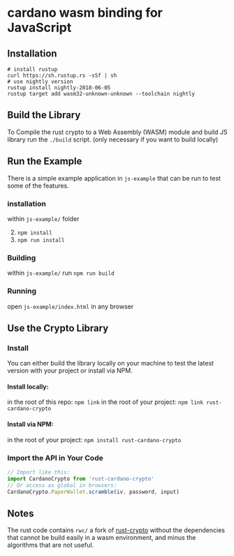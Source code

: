 # cardano wasm binding for JavaScript

## Installation

```
# install rustup
curl https://sh.rustup.rs -sSf | sh
# use nightly version
rustup install nightly-2018-06-05
rustup target add wasm32-unknown-unknown --toolchain nightly
```

## Build the Library

To Compile the rust crypto to a Web Assembly (WASM) module and build JS library run the `./build` script.
(only necessary if you want to build locally)

## Run the Example

There is a simple example application in `js-example` that can be run to test some of the features.

### installation

within `js-example/` folder

2. `npm install`
3. `npm run install`

### Building

within `js-example/` run `npm run build`

### Running

open `js-example/index.html` in any browser

## Use the Crypto Library

### Install

You can either build the library locally on your machine
to test the latest version with your project or install via NPM.

#### Install locally:

in the root of this repo: `npm link`
in the root of your project: `npm link rust-cardano-crypto`

#### Install via NPM:

in the root of your project: `npm install rust-cardano-crypto`

### Import the API in Your Code

```js
// Import like this:
import CardanoCrypto from 'rust-cardano-crypto'
// Or access as global in browsers:
CardanoCrypto.PaperWallet.scramble(iv, password, input)
```

Notes
-----

The rust code contains `rwc/` a fork of [rust-crypto](https://github.com/DaGenix/rust-crypto)
without the dependencies that cannot be build easily in a wasm environment, and minus the 
algorithms that are not useful.
